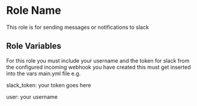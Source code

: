 Role Name
=========

This role is for sending messages or notifications to slack 



Role Variables
--------------


For this role you must include your username and the token for slack from the configured incoming webhook you have created this must get inserted into the vars main.yml file e.g.

slack_token: your token goes here 

user: your username


